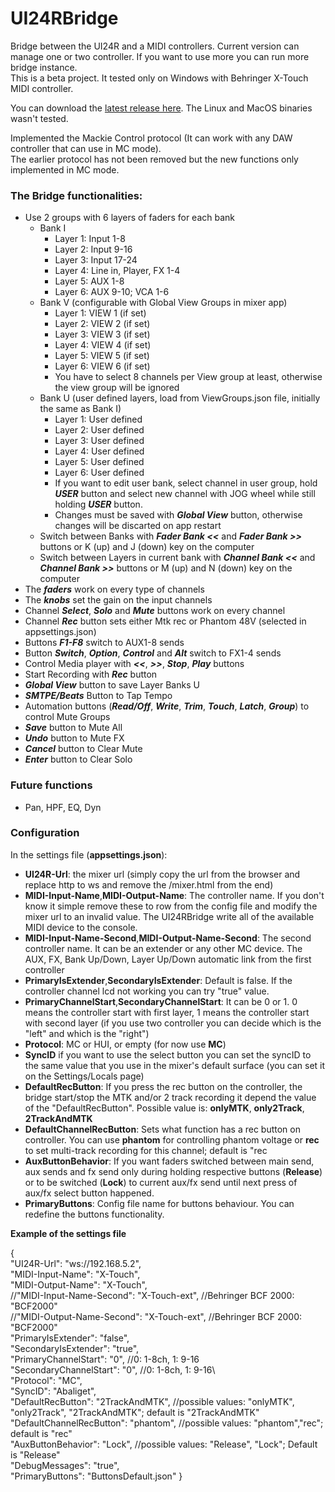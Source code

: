 # UI24RBridge
Bridge between the UI24R and a MIDI controllers. Current version can manage one or two controller. If you want to use more you can run more bridge instance.\
This is a beta project. It tested only on Windows with Behringer X-Touch MIDI controller.

You can download the [latest release here](https://github.com/MatthewInch/UI24RBridge/releases/latest).
The Linux and MacOS binaries wasn't tested.

Implemented the Mackie Control protocol (It can work with any DAW controller that can use in MC mode).\
The earlier protocol has not been removed but the new functions only implemented in MC mode.

### The Bridge functionalities:
 - Use 2 groups with 6 layers of faders for each bank
	- Bank I
		- Layer 1: Input 1-8
		- Layer 2: Input 9-16
		- Layer 3: Input 17-24
		- Layer 4: Line in, Player, FX 1-4
		- Layer 5: AUX 1-8
		- Layer 6: AUX 9-10; VCA 1-6
	- Bank V (configurable with Global View Groups in mixer app)
		- Layer 1: VIEW 1 (if set)
		- Layer 2: VIEW 2 (if set)
		- Layer 3: VIEW 3 (if set)
		- Layer 4: VIEW 4 (if set)
		- Layer 5: VIEW 5 (if set)
		- Layer 6: VIEW 6 (if set)
		- You have to select 8 channels per View group at least, otherwise the view group will be ignored
	- Bank U (user defined layers, load from ViewGroups.json file, initially the same as Bank I)
		- Layer 1: User defined
		- Layer 2: User defined
		- Layer 3: User defined
		- Layer 4: User defined
		- Layer 5: User defined
		- Layer 6: User defined
		- If you want to edit user bank, select channel in user group, hold ***USER*** button and select new channel with JOG wheel while still holding ***USER*** button.
		- Changes must be saved with ***Global View*** button, otherwise changes will be discarted on app restart
	- Switch between Banks with ***Fader Bank <<*** and ***Fader Bank >>*** buttons or K (up) and J (down) key on the computer
	- Switch between Layers in current bank with ***Channel Bank <<*** and ***Channel Bank >>*** buttons or M (up) and N (down) key on the computer
 - The ***faders*** work on every type of channels
 - The ***knobs*** set the gain on the input channels
 - Channel ***Select***, ***Solo*** and ***Mute*** buttons work on every channel
 - Channel ***Rec*** button sets either Mtk rec or Phantom 48V (selected in appsettings.json)
 - Buttons ***F1-F8*** switch to AUX1-8 sends
 - Button ***Switch***, ***Option***, ***Control*** and ***Alt*** switch to FX1-4 sends
 - Control Media player with ***<<***, ***>>***, ***Stop***, ***Play*** buttons
 - Start Recording with ***Rec*** button
 - ***Global View*** button to save Layer Banks U
 - ***SMTPE/Beats*** Button to Tap Tempo
 - Automation buttons (***Read/Off***, ***Write***, ***Trim***, ***Touch***, ***Latch***, ***Group***) to control Mute Groups
 - ***Save*** button to Mute All
 - ***Undo*** button to Mute FX
 - ***Cancel*** button to Clear Mute
 - ***Enter*** button to Clear Solo

### Future functions
 - Pan, HPF, EQ, Dyn


### Configuration
In the settings file (**appsettings.json**):
- **UI24R-Url**: the mixer url (simply copy the url from the browser and replace http to ws and remove the /mixer.html from the end)
- **MIDI-Input-Name**,**MIDI-Output-Name**: The controller name. If you don't know it simple remove these to row from the config file and modify the mixer url to an invalid value. The UI24RBridge write all of the available MIDI device to the console.
- **MIDI-Input-Name-Second**,**MIDI-Output-Name-Second**: The second controller name. It can be an extender or any other MC device. The AUX, FX, Bank Up/Down, Layer Up/Down automatic link from the first controller
- **PrimaryIsExtender**,**SecondaryIsExtender**: Default is false. If the controller channel lcd not working you can try "true" value.
- **PrimaryChannelStart**,**SecondaryChannelStart**: It can be 0 or 1. 0 means the controller start with first layer, 1 means the controller start with second layer (if you use two controller you can decide which is the "left" and which is the "right")
- **Protocol**: MC or HUI, or empty (for now use **MC**)
- **SyncID** if you want to use the select button you can set the syncID to the same value that you use in the mixer's default surface (you can set it on the Settings/Locals page)
- **DefaultRecButton**: If you press the rec button on the controller, the bridge start/stop the MTK and/or 2 track recording it depend the value of the "DefaultRecButton". Possible value is: **onlyMTK**, **only2Track**, **2TrackAndMTK**
- **DefaultChannelRecButton**: Sets what function has a rec button on controller. You can use **phantom** for controlling phantom voltage or **rec** to set multi-track recording for this channel; default is "rec
- **AuxButtonBehavior**: If you want faders switched between main send, aux sends and fx send only during holding respective buttons (**Release**) or to be switched (**Lock**) to current aux/fx send until next press of aux/fx select button happened.
- **PrimaryButtons**: Config file name for buttons behaviour. You can redefine the buttons functionality.


**Example of the settings file**

{\
    "UI24R-Url": "ws://192.168.5.2",\
    "MIDI-Input-Name": "X-Touch",\
    "MIDI-Output-Name": "X-Touch",\
	//"MIDI-Input-Name-Second": "X-Touch-ext", //Behringer BCF 2000: "BCF2000"\
	//"MIDI-Output-Name-Second": "X-Touch-ext", //Behringer BCF 2000: "BCF2000"\
	"PrimaryIsExtender": "false",\
	"SecondaryIsExtender": "true",\
	"PrimaryChannelStart": "0", //0: 1-8ch, 1: 9-16\
	"SecondaryChannelStart": "0", //0: 1-8ch, 1: 9-16\	
    "Protocol": "MC",\
    "SyncID": "Abaliget",\
    "DefaultRecButton": "2TrackAndMTK", //possible values: "onlyMTK", "only2Track", "2TrackAndMTK"; default is "2TrackAndMTK"\
    "DefaultChannelRecButton": "phantom", //possible values: "phantom","rec"; default is "rec"\
    "AuxButtonBehavior": "Lock", //possible values: "Release", "Lock"; Default is "Release"\
    "DebugMessages": "true",\
	"PrimaryButtons": "ButtonsDefault.json"
}
